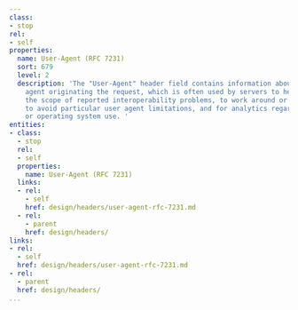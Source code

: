 ```yaml
---
class:
- stop
rel:
- self
properties:
  name: User-Agent (RFC 7231)
  sort: 679
  level: 2
  description: 'The "User-Agent" header field contains information about the user
    agent originating the request, which is often used by servers to help identify
    the scope of reported interoperability problems, to work around or tailor responses
    to avoid particular user agent limitations, and for analytics regarding browser
    or operating system use. '
entities:
- class:
  - stop
  rel:
  - self
  properties:
    name: User-Agent (RFC 7231)
  links:
  - rel:
    - self
    href: design/headers/user-agent-rfc-7231.md
  - rel:
    - parent
    href: design/headers/
links:
- rel:
  - self
  href: design/headers/user-agent-rfc-7231.md
- rel:
  - parent
  href: design/headers/
...
```

